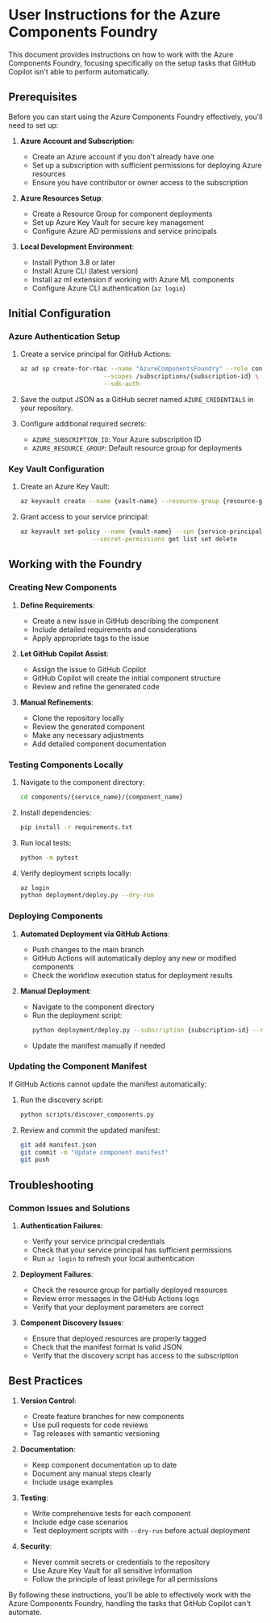 # User Instructions for the Azure Components Foundry

This document provides instructions on how to work with the Azure Components Foundry, focusing specifically on the setup tasks that GitHub Copilot isn't able to perform automatically.

## Prerequisites

Before you can start using the Azure Components Foundry effectively, you'll need to set up:

1. **Azure Account and Subscription**: 
   - Create an Azure account if you don't already have one
   - Set up a subscription with sufficient permissions for deploying Azure resources
   - Ensure you have contributor or owner access to the subscription

2. **Azure Resources Setup**:
   - Create a Resource Group for component deployments
   - Set up Azure Key Vault for secure key management
   - Configure Azure AD permissions and service principals

3. **Local Development Environment**:
   - Install Python 3.8 or later
   - Install Azure CLI (latest version)
   - Install az ml extension if working with Azure ML components
   - Configure Azure CLI authentication (`az login`)

## Initial Configuration

### Azure Authentication Setup

1. Create a service principal for GitHub Actions:
   ```bash
   az ad sp create-for-rbac --name "AzureComponentsFoundry" --role contributor \
                          --scopes /subscriptions/{subscription-id} \
                          --sdk-auth
   ```

2. Save the output JSON as a GitHub secret named `AZURE_CREDENTIALS` in your repository.

3. Configure additional required secrets:
   - `AZURE_SUBSCRIPTION_ID`: Your Azure subscription ID
   - `AZURE_RESOURCE_GROUP`: Default resource group for deployments

### Key Vault Configuration

1. Create an Azure Key Vault:
   ```bash
   az keyvault create --name {vault-name} --resource-group {resource-group} --location {location}
   ```

2. Grant access to your service principal:
   ```bash
   az keyvault set-policy --name {vault-name} --spn {service-principal-id} \
                       --secret-permissions get list set delete
   ```

## Working with the Foundry

### Creating New Components

1. **Define Requirements**:
   - Create a new issue in GitHub describing the component
   - Include detailed requirements and considerations
   - Apply appropriate tags to the issue

2. **Let GitHub Copilot Assist**:
   - Assign the issue to GitHub Copilot
   - GitHub Copilot will create the initial component structure
   - Review and refine the generated code

3. **Manual Refinements**:
   - Clone the repository locally
   - Review the generated component
   - Make any necessary adjustments
   - Add detailed component documentation

### Testing Components Locally

1. Navigate to the component directory:
   ```bash
   cd components/{service_name}/{component_name}
   ```

2. Install dependencies:
   ```bash
   pip install -r requirements.txt
   ```

3. Run local tests:
   ```bash
   python -m pytest
   ```

4. Verify deployment scripts locally:
   ```bash
   az login
   python deployment/deploy.py --dry-run
   ```

### Deploying Components

1. **Automated Deployment via GitHub Actions**:
   - Push changes to the main branch
   - GitHub Actions will automatically deploy any new or modified components
   - Check the workflow execution status for deployment results

2. **Manual Deployment**:
   - Navigate to the component directory
   - Run the deployment script:
     ```bash
     python deployment/deploy.py --subscription {subscription-id} --resource-group {resource-group}
     ```
   - Update the manifest manually if needed

### Updating the Component Manifest

If GitHub Actions cannot update the manifest automatically:

1. Run the discovery script:
   ```bash
   python scripts/discover_components.py
   ```

2. Review and commit the updated manifest:
   ```bash
   git add manifest.json
   git commit -m "Update component manifest"
   git push
   ```

## Troubleshooting

### Common Issues and Solutions

1. **Authentication Failures**:
   - Verify your service principal credentials
   - Check that your service principal has sufficient permissions
   - Run `az login` to refresh your local authentication

2. **Deployment Failures**:
   - Check the resource group for partially deployed resources
   - Review error messages in the GitHub Actions logs
   - Verify that your deployment parameters are correct

3. **Component Discovery Issues**:
   - Ensure that deployed resources are properly tagged
   - Check that the manifest format is valid JSON
   - Verify that the discovery script has access to the subscription

## Best Practices

1. **Version Control**:
   - Create feature branches for new components
   - Use pull requests for code reviews
   - Tag releases with semantic versioning

2. **Documentation**:
   - Keep component documentation up to date
   - Document any manual steps clearly
   - Include usage examples

3. **Testing**:
   - Write comprehensive tests for each component
   - Include edge case scenarios
   - Test deployment scripts with `--dry-run` before actual deployment

4. **Security**:
   - Never commit secrets or credentials to the repository
   - Use Azure Key Vault for all sensitive information
   - Follow the principle of least privilege for all permissions

By following these instructions, you'll be able to effectively work with the Azure Components Foundry, handling the tasks that GitHub Copilot can't automate.